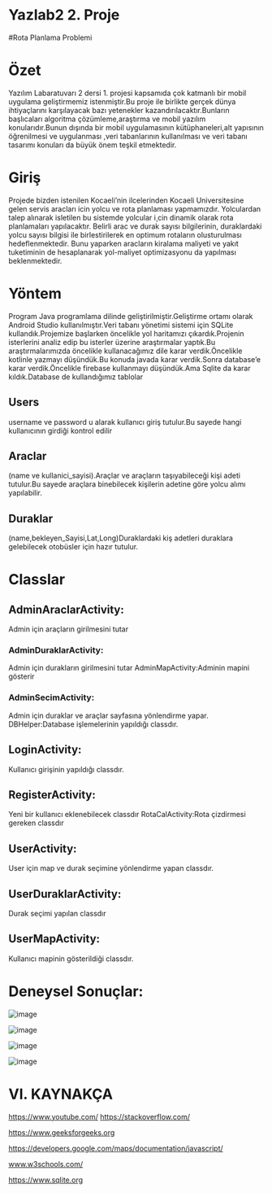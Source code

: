 # Yazlab2 2. Proje


#Rota Planlama Problemi


# Özet

Yazılım Labaratuvarı 2 dersi 1. projesi kapsamıda çok katmanlı bir mobil uygulama geliştirmemiz istenmiştir.Bu proje ile birlikte gerçek dünya ihtiyaçlarını karşılayacak bazı yetenekler kazandırılacaktır.Bunların başlıcaları algoritma çözümleme,araştırma ve mobil yazılım konularıdır.Bunun dışında bir mobil uygulamasının kütüphaneleri,alt yapısının öğrenilmesi ve uygulanması ,veri tabanlarının kullanılması ve veri tabanı tasarımı konuları da büyük önem teşkil etmektedir.

# Giriş

Projede bizden istenilen Kocaeli’nin ilcelerinden Kocaeli Universitesine gelen servis aracları icin yolcu ve rota planlaması yapmamızdır. Yolculardan talep alınarak isletilen bu sistemde yolcular i¸cin dinamik olarak rota planlamaları yapılacaktır. Belirli arac ve durak sayısı bilgilerinin, duraklardaki yolcu sayısı bilgisi ile birlestirilerek en optimum rotaların olusturulması hedeflenmektedir. Bunu yaparken aracların kiralama maliyeti ve yakıt tuketiminin de hesaplanarak yol-maliyet optimizasyonu da yapılması beklenmektedir.

# Yöntem

Program Java programlama dilinde geliştirilmiştir.Geliştirme ortamı olarak Android Studio kullanılmıştır.Veri tabanı yönetimi sistemi için SQLite kullandık.Projemize başlarken öncelikle yol haritamızı çıkardık.Projenin isterlerini analiz edip bu isterler üzerine
araştırmalar yaptık.Bu araştırmalarımızda öncelikle kullanacağımız dile karar verdik.Öncelikle kotlinle yazmayı düşündük.Bu konuda javada karar verdik.Sonra database’e karar verdik.Öncelikle firebase kullanmayı düşündük.Ama Sqlite da karar kıldık.Database de kullandığımız tablolar

## Users
username ve password u alarak kullanıcı giriş tutulur.Bu sayede hangi kullanıcının girdiği kontrol edilir


## Araclar
(name ve kullanici_sayisi).Araçlar ve araçların taşıyabileceği kişi adeti tutulur.Bu sayede araçlara binebilecek kişilerin adetine göre yolcu alımı yapılabilir.

## Duraklar
(name,bekleyen_Sayisi,Lat,Long)Duraklardaki kiş adetleri duraklara gelebilecek otobüsler için hazır tutulur.


# Classlar

## AdminAraclarActivity:
Admin için araçların girilmesini tutar

### AdminDuraklarActivity:
Admin için durakların girilmesini tutar AdminMapActivity:Adminin mapini gösterir

### AdminSecimActivity:
Admin için duraklar ve araçlar sayfasına yönlendirme yapar. DBHelper:Database işlemelerinin yapıldığı classdır.

## LoginActivity:
Kullanıcı girişinin yapıldığı classdır.

## RegisterActivity:
Yeni bir kullanıcı eklenebilecek classdır RotaCalActivity:Rota çizdirmesi gereken classdır

## UserActivity:
User için map ve durak seçimine yönlendirme yapan classdır. 

## UserDuraklarActivity:
Durak seçimi yapılan classdır

## UserMapActivity:
Kullanıcı mapinin gösterildiği classdır. 

# Deneysel Sonuçlar:
![image](https://user-images.githubusercontent.com/58952369/180178890-12ca1348-8cac-4166-8f8b-de835fd67cc4.png)

![image](https://user-images.githubusercontent.com/58952369/180178919-4e2594c9-15e0-4119-9b2d-33211069de30.png)

![image](https://user-images.githubusercontent.com/58952369/180178964-9c01c617-f256-411e-8492-5e0dc02afbb3.png)

![image](https://user-images.githubusercontent.com/58952369/180178984-e3e6a056-bf37-40a9-bc5f-0f225305da49.png)




# VI. KAYNAKÇA 

https://www.youtube.com/ https://stackoverflow.com/

https://www.geeksforgeeks.org 

https://developers.google.com/maps/documentation/javascript/ 

www.w3schools.com/

https://www.sqlite.org

